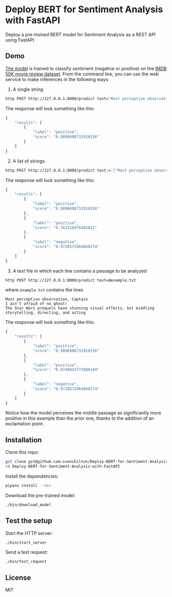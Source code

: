 # Deploy BERT for Sentiment Analysis with FastAPI

Deploy a pre-trained BERT model for Sentiment Analysis as a REST API using FastAPI

## Demo

[The model](https://huggingface.co/lvwerra/bert-imdb) is trained to classify sentiment (negative or positive) on the [IMDB 50K movie review dataset](https://www.kaggle.com/lakshmi25npathi/imdb-dataset-of-50k-movie-reviews). From the command line, you can use the web service to make inferences in the following ways:

1. A single string
```bash
http POST http://127.0.0.1:8000/predict text="Most perceptive observation, Captain"
```
The response will look something like this:
```js
{
    "results": [
        {
            "label": "positive",
            "score": "0.9896888732910156"
        }
    ]
}
```

2. A list of strings
```bash
http POST http://127.0.0.1:8000/predict text:='["Most perceptive observation, Captain", "I aint afraid of no ghost", "The Star Wars prequels have stunning visual effects, but middling storytelling, directing, and acting"]'
```
The response will look something like this:
```js
{
    "results": [
        {
            "label": "positive",
            "score": "0.9896888732910156"
        },
        {
            "label": "positive",
            "score": "0.762516975402832"
        },
        {
            "label": "negative",
            "score": "0.9728572964668274"
        }
    ]
}
```

3. A text file in which each line contains a passage to be analyzed
```bash
http POST http://127.0.0.1:8000/predict text=@example.txt
```
where `example.txt` contains the lines
```
Most perceptive observation, Captain
I ain't afraid of no ghost! 
The Star Wars prequels have stunning visual effects, but middling storytelling, directing, and acting
```
The response will look something like this: 
```js
{
    "results": [
        {
            "label": "positive",
            "score": "0.9896888732910156"
        },
        {
            "label": "positive",
            "score": "0.9740843772888184"
        },
        {
            "label": "negative",
            "score": "0.9728572964668274"
        }
    ]
}
```
Notice how the model perceives the middle passage as significantly more positive in this example than the prior one, thanks to the addition of an exclamation point. 

<!--- 
You can also [read the complete tutorial here](https://www.curiousily.com/posts/deploy-bert-for-sentiment-analysis-as-rest-api-using-pytorch-transformers-by-hugging-face-and-fastapi/)
--->

## Installation

Clone this repo:

```sh
git clone git@github.com:svenchilton/Deploy-BERT-for-Sentiment-Analysis-with-FastAPI.git
cd Deploy-BERT-for-Sentiment-Analysis-with-FastAPI
```

Install the dependencies:

```sh
pipenv install --dev
```

Download the pre-trained model:

```sh
./bin/download_model
```

## Test the setup

Start the HTTP server:

```sh
./bin/start_server
```

Send a test request:

```sh
./bin/test_request
```

## License

MIT
